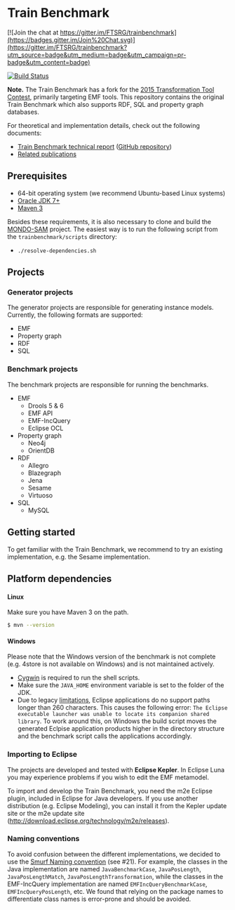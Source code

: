 # Train Benchmark

[![Join the chat at https://gitter.im/FTSRG/trainbenchmark](https://badges.gitter.im/Join%20Chat.svg)](https://gitter.im/FTSRG/trainbenchmark?utm_source=badge&utm_medium=badge&utm_campaign=pr-badge&utm_content=badge)

[![Build Status](https://travis-ci.org/FTSRG/trainbenchmark.svg?branch=master)](https://travis-ci.org/FTSRG/trainbenchmark)

**Note.** The Train Benchmark has a fork for the [2015 Transformation Tool Contest](https://github.com/FTSRG/trainbenchmark-ttc), primarily targeting EMF tools. This repository contains the original Train Benchmark which also supports RDF, SQL and property graph databases.

For theoretical and implementation details, check out the following documents:
* [Train Benchmark technical report](https://www.sharelatex.com/github/repos/FTSRG/trainbenchmark-docs/builds/latest/output.pdf) ([GitHub repository](https://github.com/FTSRG/trainbenchmark-docs))
* [Related publications](http://incquery.net/publications/trainbenchmark)

## Prerequisites

* 64-bit operating system (we recommend Ubuntu-based Linux systems)
* [Oracle JDK 7+](https://github.com/FTSRG/cheat-sheets/wiki/Linux#oracle-jdk)
* [Maven 3](https://github.com/FTSRG/technology-cheat-sheets/wiki/Linux#maven-3)

Besides these requirements, it is also necessary to clone and build the [MONDO-SAM](https://github.com/FTSRG/mondo-sam) project. The easiest way is to run the following script from the `trainbenchmark/scripts` directory:
* `./resolve-dependencies.sh`

## Projects

### Generator projects

The generator projects are responsible for generating instance models. Currently, the following formats are supported:

* EMF
* Property graph
* RDF
* SQL

### Benchmark projects

The benchmark projects are responsible for running the benchmarks.

* EMF
  * Drools 5 & 6
  * EMF API
  * EMF-IncQuery
  * Eclipse OCL
* Property graph
  * Neo4j
  * OrientDB
* RDF
  * Allegro
  * Blazegraph
  * Jena
  * Sesame
  * Virtuoso
* SQL
  * MySQL

## Getting started

To get familiar with the Train Benchmark, we recommend to try an existing implementation, e.g. the Sesame implementation.

## Platform dependencies

#### Linux

Make sure you have Maven 3 on the path.

```bash
$ mvn --version
```

#### Windows

Please note that the Windows version of the benchmark is not complete (e.g. 4store is not available on Windows) and is not maintained actively.

* [Cygwin](http://www.cygwin.com/) is required to run the shell scripts.
* Make sure the `JAVA_HOME` environment variable is set to the folder of the JDK.
* Due to legacy [limitations](http://msdn.microsoft.com/en-us/library/aa365247), Eclipse applications do no support paths longer than 260 characters. This causes the following error: `The Eclipse executable launcher was unable to locate its companion shared library`.
  To work around this, on Windows the build script moves the generated Eclpise application products higher in the directory structure and the benchmark script calls the applications accordingly.

### Importing to Eclipse

The projects are developed and tested with **Eclipse Kepler**. In Eclipse Luna you may experience problems if you wish to edit the EMF metamodel.

To import and develop the Train Benchmark, you need the m2e Eclipse plugin, included in Eclipse for Java developers. If you use another distribution (e.g. Eclipse Modeling), you can install it from the Kepler update site or the m2e update site (<http://download.eclipse.org/technology/m2e/releases>).

### Naming conventions

To avoid confusion between the different implementations, we decided to use the [Smurf Naming convention](http://blog.codinghorror.com/new-programming-jargon/) (see #21). For example, the classes in the Java implementation are named `JavaBenchmarkCase`, `JavaPosLength`, `JavaPosLengthMatch`, `JavaPosLengthTransformation`, while the classes in the EMF-IncQuery implementation are named `EMFIncQueryBenchmarkCase`, `EMFIncQueryPosLength`, etc. We found that relying on the package names to differentiate class names is error-prone and should be avoided.
